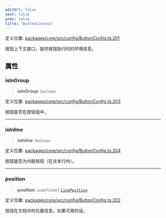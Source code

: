 ```yaml
---
editUrl: false
next: false
prev: false
title: "ButtonContext"
---
```


定义位置: [packages/core/src/config/ButtonConfig.ts:201](https://github.com/mProjectsCode/obsidian-meta-bind-plugin/blob/6e87907d27dd07b6437b63c980b11d2bfef62599/packages/core/src/config/ButtonConfig.ts#L201)

按钮上下文接口，提供按钮执行时的环境信息。

## 属性

### isInGroup

> **isInGroup**: `boolean`

定义位置: [packages/core/src/config/ButtonConfig.ts:203](https://github.com/mProjectsCode/obsidian-meta-bind-plugin/blob/6e87907d27dd07b6437b63c980b11d2bfef62599/packages/core/src/config/ButtonConfig.ts#L203)

按钮是否在按钮组中。

***

### isInline

> **isInline**: `boolean`

定义位置: [packages/core/src/config/ButtonConfig.ts:204](https://github.com/mProjectsCode/obsidian-meta-bind-plugin/blob/6e87907d27dd07b6437b63c980b11d2bfef62599/packages/core/src/config/ButtonConfig.ts#L204)

按钮是否为内联按钮（在文本行内）。

***

### position

> **position**: `undefined` \| [`LinePosition`](/obsidian-meta-bind-plugin-docs/api/interfaces/lineposition/)

定义位置: [packages/core/src/config/ButtonConfig.ts:202](https://github.com/mProjectsCode/obsidian-meta-bind-plugin/blob/6e87907d27dd07b6437b63c980b11d2bfef62599/packages/core/src/config/ButtonConfig.ts#L202)

按钮在文档中的位置信息，如果可用的话。
